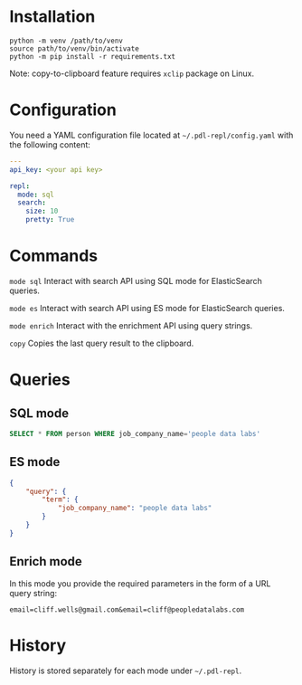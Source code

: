 Installation
==============
```
python -m venv /path/to/venv
source path/to/venv/bin/activate
python -m pip install -r requirements.txt
```

Note: copy-to-clipboard feature requires `xclip` package on Linux.

Configuration
=============
You need a YAML configuration file located at `~/.pdl-repl/config.yaml` with
the following content:
```yaml
---
api_key: <your api key>

repl:
  mode: sql
  search:
    size: 10
    pretty: True
```

Commands
========
`mode sql`
Interact with search API using SQL mode for ElasticSearch queries.

`mode es`
Interact with search API using ES mode for ElasticSearch queries.

`mode enrich`
Interact with the enrichment API using query strings.

`copy`
Copies the last query result to the clipboard.

Queries
=======
SQL mode
--------
```sql
SELECT * FROM person WHERE job_company_name='people data labs'
```

ES mode
-------
```json
{
    "query": {
        "term": {
            "job_company_name": "people data labs"
        }
    }
}
```

Enrich mode
-----------
In this mode you provide the required parameters in the form of a URL query string:
```
email=cliff.wells@gmail.com&email=cliff@peopledatalabs.com
```

History
=======
History is stored separately for each mode under `~/.pdl-repl`.